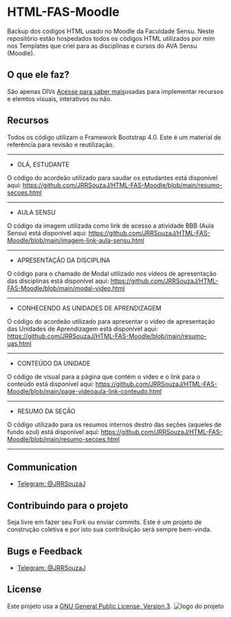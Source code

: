 # HTML-FAS-Moodle

Backup dos códigos HTML usado no Moodle da Faculdade Sensu. Neste repositório estão hospedados todos os códigos HTML utilizados por mim nos Templates 
que criei para as disciplinas e cursos do AVA Sensu (Moodle).

## O que ele faz?

São apenas DIVs [Acesse para saber mais](https://developer.mozilla.org/pt-BR/docs/Web/HTML/Element/div)usadas para implementar recursos e elemtos visuais, interativos ou não.

## Recursos

Todos os código utilizam o Framework Bootstrap 4.0. Este é um material de referência para revisão e reutilização.

* * *

* OLÁ, ESTUDANTE

O código do acordeão utilizado para saudar os estudantes está disponível aqui:
https://github.com/JRRSouzaJ/HTML-FAS-Moodle/blob/main/resumo-secoes.html

 * * * 

* AULA SENSU

O código da imagem utilizada como link de acesso a atividade BBB (Aula Sensu) está disponível aqui:
https://github.com/JRRSouzaJ/HTML-FAS-Moodle/blob/main/imagem-link-aula-sensu.html

* * * 

* APRESENTAÇÃO DA DISCIPLINA

O código para o chamado de Modal utilizado nos vídeos de apresentação das disciplinas está disponível aqui: 
https://github.com/JRRSouzaJ/HTML-FAS-Moodle/blob/main/modal-video.html

* * * 

* CONHECENDO AS UNIDADES DE APRENDIZAGEM

O código do acordeão utilizado para apresentar o vídeo de apresentação das Unidades de Aprendizagem
está disponível aqui: https://github.com/JRRSouzaJ/HTML-FAS-Moodle/blob/main/resumo-uas.html

* * * 

* CONTEÚDO DA UNIDADE

O código de visual para a página que contém o vídeo e o link para o conteúdo está disponível aqui:
https://github.com/JRRSouzaJ/HTML-FAS-Moodle/blob/main/page-videoaula-link-conteudo.html

* * * 

* RESUMO DA SEÇÃO

O código utilizado para os resumos internos destro das seções (aqueles de fundo azul) está disponível
aqui: https://github.com/JRRSouzaJ/HTML-FAS-Moodle/blob/main/resumo-secoes.html

* * *

## Communication
+ [Telegram: @JRRSouzaJ](https://t.me/jrrsouzaj)

## Contribuindo para o projeto

Seja livre em fazer seu Fork ou enviar commits. Este é um projeto de construção coletiva e por isto sua contribuição será sempre bem-vinda.


## Bugs e Feedback
+ [Telegram: @JRRSouzaJ](https://t.me/jrrsouzaj)

## License
<a href="" target="_blank"><img src="" alt="logo do projeto" align="right"></a>  Este projeto usa a [GNU General Public License, Version 3](https://github.com/JRRSouzaJ/HTML-FAS-AVA/blob/main/LICENSE).






